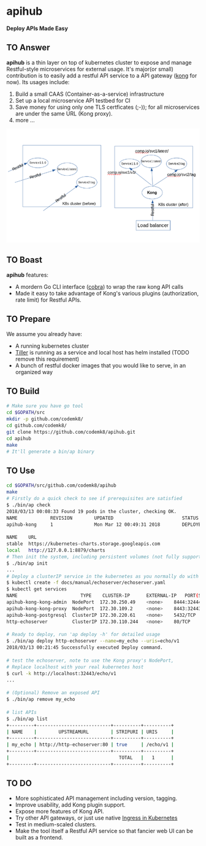 # apihub

**Deploy APIs Made Easy**

## TO Answer

**apihub** is a thin layer on top of kubernetes cluster to expose and manage Restful-style microservices for external usage. It's major(or small) contribution is to easily add a restful API service to a API gateway ([kong](https://getkong.org) for now). Its usages include:

1. Build a small CAAS (Container-as-a-service) infrastructure
1. Set up a local microservice API testbed for CI
1. Save money for using only one TLS certficates (;-)); for all microservices are under the same URL (Kong proxy).
1. more ...

![compare](./docs/compare.png)

## TO Boast

**apihub** features: 

* A mordern Go CLI interface ([cobra](https://github.com/spf13/cobra/)) to wrap the raw kong API calls
* Made it easy to take advantage of Kong's various plugins (authorization, rate limit) for Restful APIs.

## TO Prepare

We assume you already have:
* A running kubernetes cluster
* [Tiller](https://github.com/kubernetes/helm) is running as a service and local host has helm installed (TODO remove this requirement)
* A bunch of restful docker images that you would like to serve, in an organized way

## TO Build

```bash
# Make sure you have go tool
cd $GOPATH/src
mkdir -p github.com/codemk8/
cd github.com/codemk8/
git clone https://github.com/codemk8/apihub.git
cd apihub
make
# It'll generate a bin/ap binary
```
## TO Use

```bash
cd $GOPATH/src/github.com/codemk8/apihub
make
# Firstly do a quick check to see if prerequisites are satisfied
$ ./bin/ap check  
2018/03/13 00:08:33 Found 19 pods in the cluster, checking OK.
NAME            REVISION        UPDATED                         STATUS          CHART           NAMESPACE
apihub-kong     1               Mon Mar 12 00:49:31 2018        DEPLOYED        kong-0.1.2      default

NAME    URL
stable  https://kubernetes-charts.storage.googleapis.com
local   http://127.0.0.1:8879/charts
# Then init the system, including persistent volumes (not fully supported yet), kong service
$ ./bin/ap init
...
# Deploy a clusterIP service in the kubernetes as you normally do with kubectl. Following example use echoserver:
$ kubectl create -f docs/manual/echoserver/echoserver.yaml
$ kubectl get services 
NAME                       TYPE    CLUSTER-IP      EXTERNAL-IP   PORT(S)     AGE
apihub-kong-kong-admin  NodePort  172.30.250.49    <none>    8444:32444/TCP  23h
apihub-kong-kong-proxy  NodePort  172.30.109.2     <none>    8443:32443/TCP  23h
apihub-kong-postgresql  ClusterIP 172.30.220.61    <none>    5432/TCP        23h
http-echoserver         ClusterIP 172.30.110.244   <none>    80/TCP          11d

# Ready to deploy, run 'ap deploy -h' for detailed usage
$ ./bin/ap deploy http-echoserver --name=my_echo --uris=echo/v1
2018/03/13 00:21:45 Successfully executed Deploy command.

# test the echoserver, note to use the Kong proxy's NodePort, 
# Replace localhost with your real kubernetes host
$ curl -k http://localhost:32443/echo/v1
...

# (Optional) Remove an exposed API
$ ./bin/ap remove my_echo

# list APIs 
$ ./bin/ap list
+---------+---------------------------+----------+----------+
| NAME    |        UPSTREAMURL        | STRIPURI | URIS     |
+---------+---------------------------+----------+----------+
| my_echo | http://http-echoserver:80 | true     | /echo/v1 |
+---------+---------------------------+----------+----------+
|                                        TOTAL   |   1      |
+---------+---------------------------+----------+----------+

```

## TO DO

* More sophisticated API management including version, tagging.
* Improve usability, add Kong plugin support.
* Expose more features of Kong API.
* Try other API gateways, or just use native [Ingress in Kubernetes](https://kubernetes.io/docs/concepts/services-networking/ingress/)
* Test in medium-scaled clusters.
* Make the tool itself a Restful API service so that fancier web UI can be built as a frontend.
